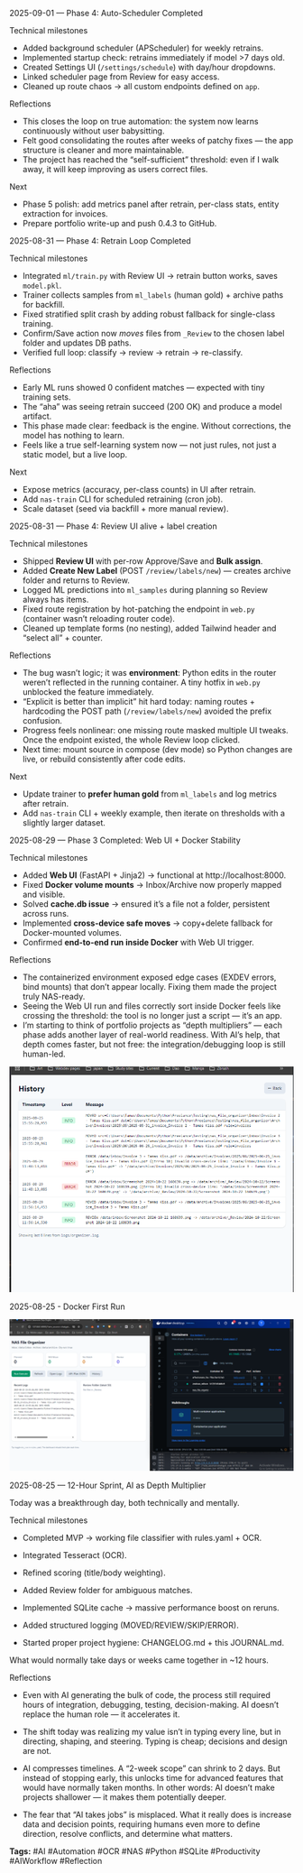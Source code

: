 2025-09-01 — Phase 4: Auto-Scheduler Completed

Technical milestones
- Added background scheduler (APScheduler) for weekly retrains.
- Implemented startup check: retrains immediately if model >7 days old.
- Created Settings UI (`/settings/schedule`) with day/hour dropdowns.
- Linked scheduler page from Review for easy access.
- Cleaned up route chaos → all custom endpoints defined on `app`.

Reflections
- This closes the loop on true automation: the system now learns continuously without user babysitting.
- Felt good consolidating the routes after weeks of patchy fixes — the app structure is cleaner and more maintainable.
- The project has reached the “self-sufficient” threshold: even if I walk away, it will keep improving as users correct files.

Next
- Phase 5 polish: add metrics panel after retrain, per-class stats, entity extraction for invoices.
- Prepare portfolio write-up and push 0.4.3 to GitHub.


2025-08-31 — Phase 4: Retrain Loop Completed

Technical milestones
- Integrated `ml/train.py` with Review UI → retrain button works, saves `model.pkl`.
- Trainer collects samples from `ml_labels` (human gold) + archive paths for backfill.
- Fixed stratified split crash by adding robust fallback for single-class training.
- Confirm/Save action now *moves* files from `_Review` to the chosen label folder and updates DB paths.
- Verified full loop: classify → review → retrain → re-classify.

Reflections
- Early ML runs showed 0 confident matches — expected with tiny training sets.
- The “aha” was seeing retrain succeed (200 OK) and produce a model artifact.
- This phase made clear: feedback is the engine. Without corrections, the model has nothing to learn.
- Feels like a true self-learning system now — not just rules, not just a static model, but a live loop.

Next
- Expose metrics (accuracy, per-class counts) in UI after retrain.
- Add `nas-train` CLI for scheduled retraining (cron job).
- Scale dataset (seed via backfill + more manual review).

2025-08-31 — Phase 4: Review UI alive + label creation

Technical milestones
- Shipped **Review UI** with per-row Approve/Save and **Bulk assign**.
- Added **Create New Label** (POST `/review/labels/new`) — creates archive folder and returns to Review.
- Logged ML predictions into `ml_samples` during planning so Review always has items.
- Fixed route registration by hot-patching the endpoint in `web.py` (container wasn’t reloading router code).
- Cleaned up template forms (no nesting), added Tailwind header and “select all” + counter.

Reflections
- The bug wasn’t logic; it was **environment**: Python edits in the router weren’t reflected in the running container. A tiny hotfix in `web.py` unblocked the feature immediately.
- “Explicit is better than implicit” hit hard today: naming routes + hardcoding the POST path (`/review/labels/new`) avoided the prefix confusion.
- Progress feels nonlinear: one missing route masked multiple UI tweaks. Once the endpoint existed, the whole Review loop clicked.
- Next time: mount source in compose (dev mode) so Python changes are live, or rebuild consistently after code edits.

Next
- Update trainer to **prefer human gold** from `ml_labels` and log metrics after retrain.
- Add `nas-train` CLI + weekly example, then iterate on thresholds with a slightly larger dataset.

2025-08-29 — Phase 3 Completed: Web UI + Docker Stability

Technical milestones

- Added **Web UI** (FastAPI + Jinja2) → functional at http://localhost:8000.
- Fixed **Docker volume mounts** → Inbox/Archive now properly mapped and visible.
- Solved **cache.db issue** → ensured it’s a file not a folder, persistent across runs.
- Implemented **cross-device safe moves** → copy+delete fallback for Docker-mounted volumes.
- Confirmed **end-to-end run inside Docker** with Web UI trigger.

Reflections

- The containerized environment exposed edge cases (EXDEV errors, bind mounts) that don’t appear locally. Fixing them made the project truly NAS-ready.
- Seeing the Web UI run and files correctly sort inside Docker feels like crossing the threshold: the tool is no longer just a script — it’s an app.
- I’m starting to think of portfolio projects as “depth multipliers” — each phase adds another layer of real-world readiness. With AI’s help, that depth comes faster, but not free: the integration/debugging loop is still human-led.

![File move success](file_move_proof.png)

2025-08-25 - Docker First Run

![Docker First Run](Docker_first_run.png) 

2025-08-25 — 12-Hour Sprint, AI as Depth Multiplier

Today was a breakthrough day, both technically and mentally.

Technical milestones

- Completed MVP → working file classifier with rules.yaml + OCR.

- Integrated Tesseract (OCR).

- Refined scoring (title/body weighting).

- Added Review folder for ambiguous matches.

- Implemented SQLite cache → massive performance boost on reruns.

- Added structured logging (MOVED/REVIEW/SKIP/ERROR).

- Started proper project hygiene: CHANGELOG.md + this JOURNAL.md.

What would normally take days or weeks came together in ~12 hours.

Reflections

- Even with AI generating the bulk of code, the process still required hours of integration, debugging, testing, decision-making. AI doesn’t replace the human role — it accelerates it.

- The shift today was realizing my value isn’t in typing every line, but in directing, shaping, and steering. Typing is cheap; decisions and design are not.

- AI compresses timelines. A “2-week scope” can shrink to 2 days. But instead of stopping early, this unlocks time for advanced features that would have normally taken months. In other words: AI doesn’t make projects shallower — it makes them potentially deeper.

- The fear that “AI takes jobs” is misplaced. What it really does is increase data and decision points, requiring humans even more to define direction, resolve conflicts, and determine what matters.

**Tags:** #AI #Automation #OCR #NAS #Python #SQLite #Productivity #AIWorkflow #Reflection
